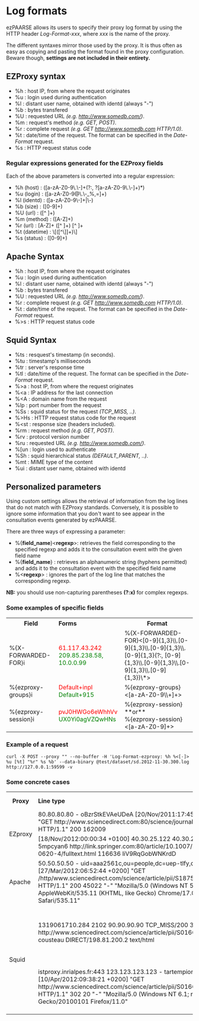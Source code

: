 # Log formats #
ezPAARSE allows its users to specify their proxy log format by using the HTTP header *Log-Format-xxx*, where *xxx* is the name of the proxy.

The different syntaxes mirror those used by the proxy. It is thus often as easy as copying and pasting the format found in the proxy configuration. Beware though, **settings are not included in their entirety.**


## EZProxy syntax ##

- %h : host IP, from where the request originates 
- %u : login used during authentication
- %l : distant user name, obtained with identd (always "-")
- %b : bytes transfered
- %U : requested URL *(e.g. http://www.somedb.com/)*.
- %m : request's method *(e.g. GET, POST)*.
- %r : complete request *(e.g. GET http://www.somedb.com HTTP/1.0)*.
- %t : date/time of the request. The format can be specified in the *Date-Format* request.
- %s : HTTP request status code

### Regular expressions generated for the EZProxy fields ###

Each of the above parameters is converted into a regular expression:
- %h (host)     : ([a-zA-Z0-9\\.\\-]+(?:, ?[a-zA-Z0-9\\.\\-]+)*)
- %u (login)    : ([a-zA-Z0-9@\\.\\-_%,=]+)
- %l (identd)   : ([a-zA-Z0-9\\-]+|\\-)
- %b (size)     : ([0-9]+)
- %U (url)      : ([^ ]+)
- %m (method)   : ([A-Z]+)
- %r (url)      : [A-Z]+ ([^ ]+) [^ ]+
- %t (datetime) : \\[([^\\]]+)\\]
- %s (status)   : ([0-9]+)

## Apache Syntax ##

- %h  : host IP, from where the request originates
- %u  : login used during authentication
- %l  : distant user name, obtained with identd (always "-")
- %b  : bytes transfered
- %U  : requested URL *(e.g. http://www.somedb.com/)*.
- %r  : complete request *(e.g. GET http://www.somedb.com HTTP/1.0)*.
- %t  : date/time of the request. The format can be specified in the *Date-Format* request.
- %>s : HTTP request status code

## Squid Syntax ##

- %ts  : resquest's timestamp (in seconds).
- %tu  : timestamp's milliseconds
- %tr  : server's response time
- %tl  : date/time of the request. The format can be specified in the *Date-Format* request.
- %>a  : host IP, from where the request originates
- %<a  : IP address for the last connection
- %<A  : domain name from the request
- %lp  : port number from the request
- %Ss  : squid status for the request *(TCP_MISS, ..)*.
- %>Hs : HTTP request status code for the request
- %<st : response size (headers included).
- %rm  : request method *(e.g. GET, POST)*.
- %rv  : protocol version number 
- %ru  : requested URL *(e.g. http://www.somedb.com/)*.
- %[un : login used to authenticate
- %Sh  : squid hierarchical status *(DEFAULT_PARENT, ..)*.
- %mt  : MIME type of the content
- %ui  : distant user name, obtained with identd

## Personalized parameters ##

Using custom settings allows the retrieval of information from the log lines that do not match with EZProxy standards. Conversely, it is possible to ignore some information that you don't want to see appear in the consultation events generated by ezPAARSE.

There are three ways of expressing a parameter:
- %{**field_name**}<**regexp**>: retrieves the field corresponding to the specified regexp and adds it to the consultation event with the given field name
- %{**field_name**} : retrieves an alphanumeric string (hyphens permitted) and adds it to the consultation event with the specified field name
- %<**regexp**> : ignores the part of the log line that matches the corresponding regexp.

**NB:** you should use non-capturing parentheses **(?:x)** for complex regexps.

### Some examples of specific fields ###

<table>
  <tr>
    <th>Field</th>
    <th style="text-align:left;">Forms</th>
    <th>Format</th>
  </tr>
  <tr>
    <td>%{X-FORWARDED-FOR}i</td>
    <td><span style="color: red">61.117.43.242</span>
      <br /><span style="color: green">209.85.238.58, 10.0.0.99</span>
    </td>
    <td>%{X-FORWARDED-FOR}&lt;[0-9]{1,3}\\.[0-9]{1,3}\\.[0-9]{1,3}\\.[0-9]{1,3}(?:, [0-9]{1,3}\\.[0-9]{1,3}\\.[0-9]{1,3}\\.[0-9]{1,3})\*&gt;</td>
  </tr>
  <tr>
    <td>%{ezproxy-groups}i</td>
    <td><span style="color: red">Default+inpl</span>
      <br /><span style="color: green">Default+915</span></td>
    <td>%{ezproxy-groups}&lt;[a-zA-Z0-9\\+]+&gt;</td>
  </tr>
  <tr>
    <td>%{ezproxy-session}i</td>
    <td><span style="color: red">pvJ0HWGo6eWhhVv</span>
      <br /><span style="color: green">UX0Yi0agVZQwHNs</span></td>
    <td>%{ezproxy-session}
      <br />**or**
      <br />%{ezproxy-session}&lt;[a-zA-Z0-9]+&gt;</td>
  </tr>
</table>

### Example of a request ###
```shell
curl -X POST --proxy "" --no-buffer -H 'Log-Format-ezproxy: %h %<[-]> %u [%t] "%r" %s %b' --data-binary @test/dataset/sd.2012-11-30.300.log  http://127.0.0.1:59599 -v
```

### Some concrete cases ###

<table>
  <tr>
    <th>Proxy</th>
    <th style="text-align:left;">Line type</th>
    <th>Possible format</th>
  </tr>
  <tr>
    <td rowspan="2">EZproxy</td>
    <td>80.80.80.80 - oBzrStkEVAeUDeA [20/Nov/2011:17:45:50 +0100] "GET http://www.sciencedirect.com:80/science/journal/aip/00121606 HTTP/1.1" 200 162009</td>
    <td>%h %l %u %t "%r" %s %b</td>
  </tr>
  <tr>
    <td>[18/Nov/2012:00:00:34 +0100] 40.30.25.122 40.30.25.122 5mpcyan6 http://link.springer.com:80/article/10.1007/s00262-008-0620-4/fulltext.html 116636 liV9RqGobWNKrdD</td>
    <td>%t %h %u %U %b %{session}</td>
  </tr>
  <tr>
    <td>Apache</td>
    <td>50.50.50.50 - uid=aaa2561c,ou=people,dc=uep-tlfy,dc=fr [27/Mar/2012:06:52:44 +0200] "GET /http/www.sciencedirect.com/science/article/pii/S1875389212003823 HTTP/1.1" 200 45022 "-" "Mozilla/5.0 (Windows NT 5.1) AppleWebKit/535.11 (KHTML, like Gecko) Chrome/17.0.963.79 Safari/535.11"
    </td>
    <td>%h %l %u %t "%r" %&gt;s %b %&lt;.\*&gt;</td>
  </tr>
  <tr>
    <td rowspan="2">Squid</td>
    <td>1319061710.284   2102 90.90.90.90 TCP_MISS/200 309401 GET http://www.sciencedirect.com/science/article/pii/S0166218X11003477 cousteau DIRECT/198.81.200.2 text/html</td>
    <td>%ts.%03tu %6tr %>a %Ss/%03&gt;Hs %&lt;st %rm %ru %[un %Sh/%&lt;a %mt</td>
  </tr>
  <tr>
    <td>istproxy.inrialpes.fr:443 123.123.123.123 - tartempion [10/Apr/2012:09:38:21 +0200] "GET http://www.sciencedirect.com/science/article/pii/S0166218X11003477 HTTP/1.1" 302 20 "-" "Mozilla/5.0 (Windows NT 6.1; rv:11.0) Gecko/20100101 Firefox/11.0"</td>
    <td>%&lt;A:%lp %&gt;a %ui %[un [%tl] "%rm %ru HTTP/%rv" %&gt;Hs %&lt;st %&lt;.\*&gt;</td>
  </tr>
</table>
